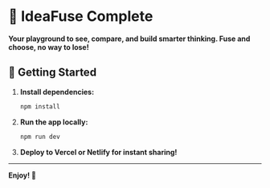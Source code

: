 # 🚀 IdeaFuse Complete

**Your playground to see, compare, and build smarter thinking. Fuse and choose, no way to lose!**

## 🔧 Getting Started
1. **Install dependencies:**
   ```bash
   npm install
   ```

2. **Run the app locally:**
   ```bash
   npm run dev
   ```

3. **Deploy to Vercel or Netlify for instant sharing!**

---

**Enjoy! 🚀**
